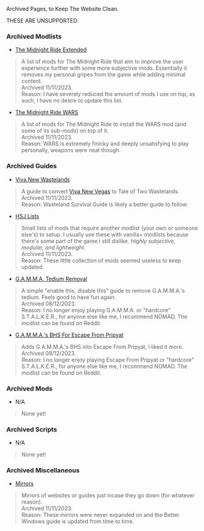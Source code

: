 
Archived Pages, to Keep The Website Clean.

THESE ARE UNSUPPORTED.

### Archived Modlists

- [The Midnight Ride Extended](./tmr-extended)
> A list of mods for The Midnight Ride that aim to improve the user experience further with some more subjective mods. Essentially it removes my personal gripes from the game while adding minimal content.  
Archived 11/11/2023.  
Reason: I have severely reduced the amount of mods I use on top, as such, I have no desire to update this list.
- [The Midnight Ride WARS](./tmr-wars)
> A list of mods for The Midnight Ride to install the WARS mod (and some of its sub-mods) on top of it.  
Archived 11/11/2023.  
Reason: WARS is extremely finicky and deeply unsatisfying to play personally, weapons were neat though.

### Archived Guides

- [Viva New Wastelands](./vnv-to-ttw)
> A guide to convert [Viva New Vegas](https://vivanewvegas.moddinglinked.com) to Tale of Two Wastelands.  
Archived 11/11/2023.  
Reason: Wasteland Survival Guide is likely a better guide to follow.
- [HSJ Lists](./hsj)
> Small lists of mods that require another modlist (your own or someone else's) to setup. I usually use these with vanilla+ modlists because there's some part of the game I still dislike. *Highly subjective, modular, and lightweight*.  
Archived 11/11/2023.  
Reason: These little collection of mods seemed useless to keep updated.
- [G.A.M.M.A. Tedium Removal](./gamma-tedium-removal)
> A simple "enable this, disable this" guide to remove G.A.M.M.A.'s tedium. Feels good to have fun again.  
Archived 08/12/2023.  
Reason: I no longer enjoy playing G.A.M.M.A. or "hardcore" S.T.A.L.K.E.R., for anyone else like me, I recommend NOMAD. The modlist can be found on Reddit.
- [G.A.M.M.A.'s BHS For Escape From Pripyat](./gamma-bhs-for-efp)
> Adds G.A.M.M.A.'s BHS into Escape From Pripyat, I liked it more.  
Archived 08/12/2023.  
Reason: I no longer enjoy playing Escape From Pripyat or "hardcore" S.T.A.L.K.E.R., for anyone else like me, I recommend NOMAD. The modlist can be found on Reddit.

### Archived Mods

- N/A
> None yet!

### Archived Scripts

- N/A
> None yet!

### Archived Miscellaneous

- [Mirrors](./mirror/)
> Mirrors of websites or guides just incase they go down (for whatever reason).  
Archived 11/11/2023.  
Reason: These mirrors were never expanded on and the Better Windows guide is updated from time to time.